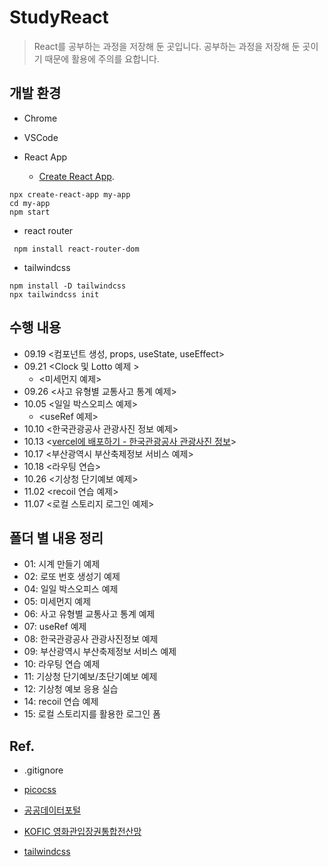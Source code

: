 # StudyReact

>React를 공부하는 과정을 저장해 둔 곳입니다. 공부하는 과정을 저장해 둔 곳이기 때문에 활용에 주의를 요합니다.

## 개발 환경

- Chrome

- VSCode

- React App
    - [Create React App](https://github.com/facebook/create-react-app).
```
npx create-react-app my-app
cd my-app
npm start
```
- react router
```
 npm install react-router-dom
```

- tailwindcss
```
npm install -D tailwindcss
npx tailwindcss init
```


## 수행 내용
- 09.19 <컴포넌트 생성, props, useState, useEffect>
- 09.21 <Clock 및 Lotto 예제 >
    - <미세먼지 예제>
- 09.26 <사고 유형별 교통사고 통계 예제>  
- 10.05 <일일 박스오피스 예제>
    - <useRef 예제>
- 10.10 <한국관광공사 관광사진 정보 예제>
- 10.13 <[vercel에 배포하기 - 한국관광공사 관광사진 정보](https://study-react-beta-three.vercel.app/)>
- 10.17 <부산광역시 부산축제정보 서비스 예제>
- 10.18 <라우팅 연습>
- 10.26 <기상청 단기예보 예제>
- 11.02 <recoil 연습 예제>
- 11.07 <로컬 스토리지 로그인 예제>

## 폴더 별 내용 정리
- 01: 시계 만들기 예제
- 02: 로또 번호 생성기 예제
- 04: 일일 박스오피스 예제
- 05: 미세먼지 예제
- 06: 사고 유형별 교통사고 통계 예제
- 07: useRef 예제
- 08: 한국관광공사 관광사진정보 예제
- 09: 부산광역시 부산축제정보 서비스 예제
- 10: 라우팅 연습 예제
- 11: 기상청 단기예보/초단기예보 예제
- 12: 기상청 예보 응용 실습
- 14: recoil 연습 예제
- 15: 로컬 스토리지를 활용한 로그인 폼



## Ref.
- .gitignore

- [picocss](https://picocss.com/)

- [공공데이터포털](https://www.data.go.kr/index.do)

- [KOFIC 영화관입장권통합전산망](https://www.kobis.or.kr/)

- [tailwindcss](https://tailwindcss.com/)

